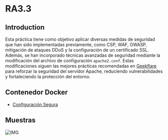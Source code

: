# RA3.3

## Introduction

Esta práctica tiene como objetivo aplicar diversas medidas de seguridad que han sido implementadas previamente, como CSP, WAF, OWASP, mitigación de ataques DDoS y la configuración de un certificado SSL. Además, se han incorporado técnicas avanzadas de seguridad mediante la modificación del archivo de configuración `apache2.conf`. Estas modificaciones siguen las mejores prácticas recomendadas en [Geekflare](https://geekflare.com/cybersecurity/apache-web-server-hardening-security/) para reforzar la seguridad del servidor Apache, reduciendo vulnerabilidades y fortaleciendo la protección del entorno.

## Contenedor Docker

* [Configuración Segura](https://hub.docker.com/r/pedmmonsot/lastone)

## Muestras

![IMG](URL_IMG)
